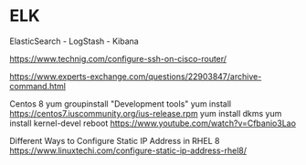 # ELK
ElasticSearch - LogStash - Kibana

https://www.technig.com/configure-ssh-on-cisco-router/

https://www.experts-exchange.com/questions/22903847/archive-command.html

Centos 8
yum groupinstall "Development tools"
yum install https://centos7.iuscommunity.org/ius-release.rpm
yum install dkms
yum install kernel-devel
reboot
https://www.youtube.com/watch?v=Cfbanio3Lao

Different Ways to Configure Static IP Address in RHEL 8
https://www.linuxtechi.com/configure-static-ip-address-rhel8/
